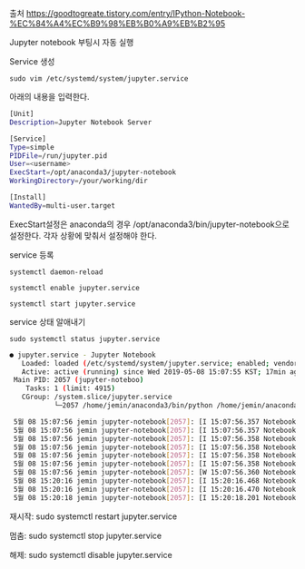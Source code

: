 

출처  <https://goodtogreate.tistory.com/entry/IPython-Notebook-%EC%84%A4%EC%B9%98%EB%B0%A9%EB%B2%95>

Jupyter notebook 부팅시 자동 실행 

Service 생성

`sudo vim /etc/systemd/system/jupyter.service`

아래의 내용을 입력한다.

```bash
[Unit]
Description=Jupyter Notebook Server

[Service]
Type=simple
PIDFile=/run/jupyter.pid
User=<username>
ExecStart=/opt/anaconda3/jupyter-notebook
WorkingDirectory=/your/working/dir

[Install]
WantedBy=multi-user.target
```

ExecStart설정은 anaconda의 경우 /opt/anaconda3/bin/jupyter-notebook으로 설정한다. 각자 상황에 맞춰서 설정해야 한다.

service 등록


`systemctl daemon-reload`

`systemctl enable jupyter.service`

`systemctl start jupyter.service`

service 상태 알애내기

`sudo systemctl status jupyter.service`

```bash
● jupyter.service - Jupyter Notebook
   Loaded: loaded (/etc/systemd/system/jupyter.service; enabled; vendor preset: enabled)
   Active: active (running) since Wed 2019-05-08 15:07:55 KST; 17min ago
 Main PID: 2057 (jupyter-noteboo)
    Tasks: 1 (limit: 4915)
   CGroup: /system.slice/jupyter.service
           └─2057 /home/jemin/anaconda3/bin/python /home/jemin/anaconda3/bin/jupyter-notebook

 5월 08 15:07:56 jemin jupyter-notebook[2057]: [I 15:07:56.357 NotebookApp] JupyterLab extension loaded from /home/jemin/anaconda3/lib/python3.7/s
 5월 08 15:07:56 jemin jupyter-notebook[2057]: [I 15:07:56.357 NotebookApp] JupyterLab application directory is /home/jemin/anaconda3/share/jupyte
 5월 08 15:07:56 jemin jupyter-notebook[2057]: [I 15:07:56.358 NotebookApp] Serving notebooks from local directory: /home/jemin/development
 5월 08 15:07:56 jemin jupyter-notebook[2057]: [I 15:07:56.358 NotebookApp] The Jupyter Notebook is running at:
 5월 08 15:07:56 jemin jupyter-notebook[2057]: [I 15:07:56.358 NotebookApp] http://192.168.0.4:8888/
 5월 08 15:07:56 jemin jupyter-notebook[2057]: [I 15:07:56.358 NotebookApp] Use Control-C to stop this server and shut down all kernels (twice to
 5월 08 15:07:56 jemin jupyter-notebook[2057]: [W 15:07:56.360 NotebookApp] No web browser found: could not locate runnable browser.
 5월 08 15:20:16 jemin jupyter-notebook[2057]: [I 15:20:16.468 NotebookApp] 302 GET / (192.168.0.2) 1.18ms
 5월 08 15:20:16 jemin jupyter-notebook[2057]: [I 15:20:16.470 NotebookApp] 302 GET /tree? (192.168.0.2) 0.28ms
 5월 08 15:20:18 jemin jupyter-notebook[2057]: [I 15:20:18.201 NotebookApp] 302 POST /login?next=%2Ftree%3F (192.168.0.2) 2.41ms
```

재시작: sudo systemctl restart jupyter.service

멈춤: sudo systemctl stop jupyter.service

해제: sudo systemctl disable jupyter.service


